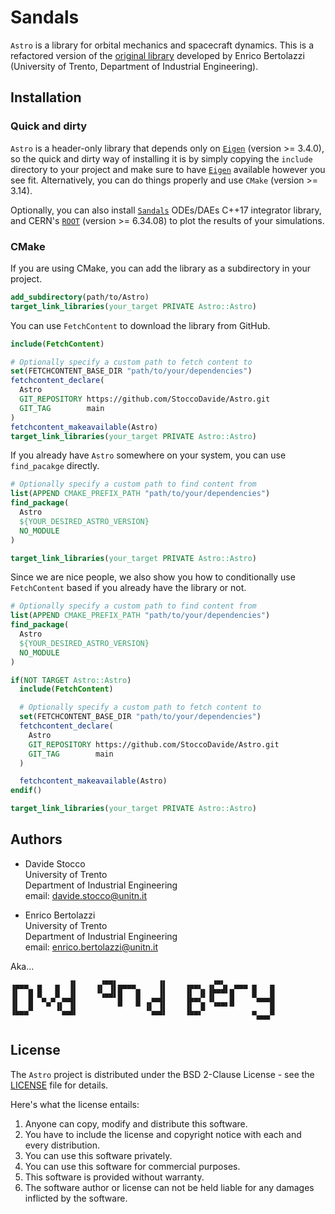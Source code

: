 # Sandals

`Astro` is a library for orbital mechanics and spacecraft dynamics. This is a refactored version of the [original library](https://github.com/ebertolazzi/Astro) developed by Enrico Bertolazzi (University of Trento, Department of Industrial Engineering).

## Installation

### Quick and dirty

`Astro` is a header-only library that depends only on [`Eigen`](https://eigen.tuxfamily.org/index.php?title=Main_Page) (version >= 3.4.0), so the quick and dirty way of installing it is by simply copying the `include` directory to your project and make sure to have [`Eigen`](https://eigen.tuxfamily.org/index.php?title=Main_Page) available however you see fit. Alternatively, you can do things properly and use `CMake` (version >= 3.14).

Optionally, you can also install [`Sandals`](https://StoccoDavide.github.io/Sandals) ODEs/DAEs C++17 integrator library, and CERN's [`ROOT`](https://root.cern.ch) (version >= 6.34.08) to plot the results of your simulations.

### CMake

If you are using CMake, you can add the library as a subdirectory in your project.

```cmake
add_subdirectory(path/to/Astro)
target_link_libraries(your_target PRIVATE Astro::Astro)
```

You can use `FetchContent` to download the library from GitHub.

```cmake
include(FetchContent)

# Optionally specify a custom path to fetch content to
set(FETCHCONTENT_BASE_DIR "path/to/your/dependencies")
fetchcontent_declare(
  Astro
  GIT_REPOSITORY https://github.com/StoccoDavide/Astro.git
  GIT_TAG        main
)
fetchcontent_makeavailable(Astro)
target_link_libraries(your_target PRIVATE Astro::Astro)
```

If you already have `Astro` somewhere on your system, you can use `find_pacakge` directly.

```cmake
# Optionally specify a custom path to find content from
list(APPEND CMAKE_PREFIX_PATH "path/to/your/dependencies")
find_package(
  Astro
  ${YOUR_DESIRED_ASTRO_VERSION}
  NO_MODULE
)

target_link_libraries(your_target PRIVATE Astro::Astro)
```

Since we are nice people, we also show you how to conditionally use `FetchContent` based if you already have the library or not.

```cmake
# Optionally specify a custom path to find content from
list(APPEND CMAKE_PREFIX_PATH "path/to/your/dependencies")
find_package(
  Astro
  ${YOUR_DESIRED_ASTRO_VERSION}
  NO_MODULE
)

if(NOT TARGET Astro::Astro)
  include(FetchContent)

  # Optionally specify a custom path to fetch content to
  set(FETCHCONTENT_BASE_DIR "path/to/your/dependencies")
  fetchcontent_declare(
    Astro
    GIT_REPOSITORY https://github.com/StoccoDavide/Astro.git
    GIT_TAG        main
  )

  fetchcontent_makeavailable(Astro)
endif()

target_link_libraries(your_target PRIVATE Astro::Astro)
```

## Authors

- Davide Stocco <br>
  University of Trento <br>
  Department of Industrial Engineering <br>
  email: davide.stocco@unitn.it

- Enrico Bertolazzi <br>
  University of Trento <br>
  Department of Industrial Engineering <br>
  email: enrico.bertolazzi@unitn.it

Aka...

```
▗▄▄▄  ▄   ▄  ▐▌    ▗▞▀▜▌▄▄▄▄     ▐▌    ▗▄▄▖ ▗▞▀▚▖ ▄▄▄ ▄   ▄
▐▌  █ █   █  ▐▌    ▝▚▄▟▌█   █    ▐▌    ▐▌ ▐▌▐▛▀▀▘█    █   █
▐▌  █  ▀▄▀▗▞▀▜▌         █   █ ▗▞▀▜▌    ▐▛▀▚▖▝▚▄▄▖█     ▀▀▀█
▐▙▄▄▀     ▝▚▄▟▌               ▝▚▄▟▌    ▐▙▄▞▘          ▄   █
                                                       ▀▀▀
```

## License

The `Astro` project is distributed under the BSD 2-Clause License - see the [LICENSE](https://StoccoDavide.github.io/Astro/LICENSE) file for details.

Here's what the license entails:

1. Anyone can copy, modify and distribute this software.
2. You have to include the license and copyright notice with each and every distribution.
3. You can use this software privately.
4. You can use this software for commercial purposes.
5. This software is provided without warranty.
6. The software author or license can not be held liable for any damages inflicted by the software.
